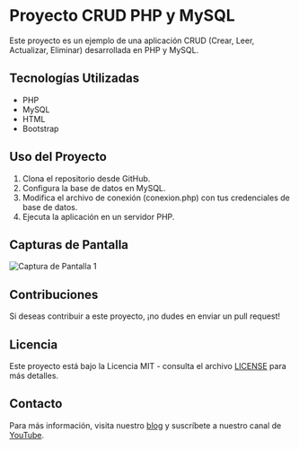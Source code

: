 # Proyecto CRUD PHP y MySQL

Este proyecto es un ejemplo de una aplicación CRUD (Crear, Leer, Actualizar, Eliminar) desarrollada en PHP y MySQL.

## Tecnologías Utilizadas

- PHP
- MySQL
- HTML
- Bootstrap

## Uso del Proyecto

1. Clona el repositorio desde GitHub.
2. Configura la base de datos en MySQL.
3. Modifica el archivo de conexión (conexion.php) con tus credenciales de base de datos.
4. Ejecuta la aplicación en un servidor PHP.

## Capturas de Pantalla

![Captura de Pantalla 1](screenshots/screenshot1.png)
<!-- Puedes agregar más capturas de pantalla según sea necesario -->

## Contribuciones

Si deseas contribuir a este proyecto, ¡no dudes en enviar un pull request!

## Licencia

Este proyecto está bajo la Licencia MIT - consulta el archivo [LICENSE](LICENSE) para más detalles.

## Contacto

Para más información, visita nuestro [blog](https://example.com) y suscríbete a nuestro canal de [YouTube](https://youtube.com/user/juancitopena).
